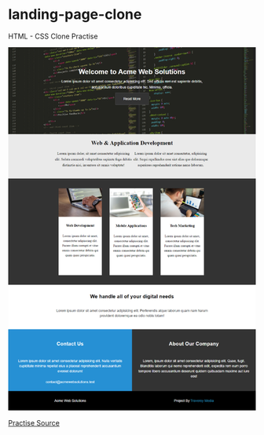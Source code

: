 # landing-page-clone

HTML - CSS Clone Practise

![lpimg](landingpage.png)

[Practise Source](https://www.geeksforgeeks.org/top-10-projects-for-beginners-to-practice-html-and-css-skills/)


